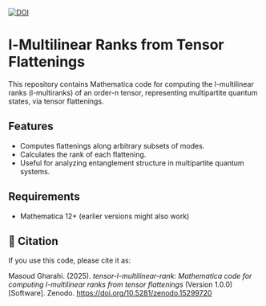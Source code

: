 [![DOI](https://zenodo.org/badge/974492044.svg)](https://doi.org/10.5281/zenodo.15299720)

# l-Multilinear Ranks from Tensor Flattenings

This repository contains Mathematica code for computing the l-multilinear ranks (l-multiranks) of an order-n tensor, representing multipartite quantum states, via tensor flattenings.

## Features
- Computes flattenings along arbitrary subsets of modes.
- Calculates the rank of each flattening.
- Useful for analyzing entanglement structure in multipartite quantum systems.

## Requirements
- Mathematica 12+ (earlier versions might also work)

## 📜 Citation

If you use this code, please cite it as:

Masoud Gharahi. (2025). *tensor-l-multilinear-rank: Mathematica code for computing l-multilinear ranks from tensor flattenings* (Version 1.0.0) [Software]. Zenodo. https://doi.org/10.5281/zenodo.15299720
